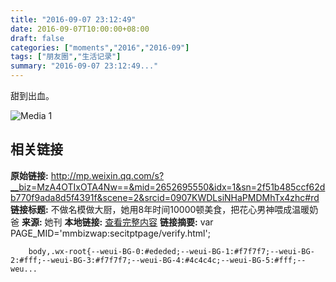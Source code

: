 ```yaml
---
title: "2016-09-07 23:12:49"
date: 2016-09-07T10:00:00+08:00
draft: false
categories: ["moments","2016","2016-09"]
tags: ["朋友圈","生活记录"]
summary: "2016-09-07 23:12:49..."
---
```


甜到出血。

![Media 1](/Moments/photos/2016-09-07/201609072312490.jpg)

## 相关链接

**原始链接:** http://mp.weixin.qq.com/s?__biz=MzA4OTIxOTA4Nw==&mid=2652695550&idx=1&sn=2f51b485ccf62db770f9ada8d5f4391f&scene=2&srcid=0907KWDLsiNHaPMDMhTx4zhc#rd
**链接标题:** 不做名模做大厨，她用8年时间10000顿美食，把花心男神喂成温暖奶爸
**来源:** 她刊
**本地链接:** [查看完整内容](/link_content/2016/09/2016-09-07/link_content/)
**链接摘要:** var PAGE_MID='mmbizwap:secitptpage/verify.html';

        
        body,.wx-root{--weui-BG-0:#ededed;--weui-BG-1:#f7f7f7;--weui-BG-2:#fff;--weui-BG-3:#f7f7f7;--weui-BG-4:#4c4c4c;--weui-BG-5:#fff;--weu...

